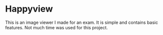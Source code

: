# Happyview

This is an image viewer I made for an exam.
It is simple and contains basic features.
Not much time was used for this project.
